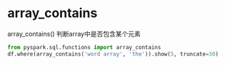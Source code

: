 # array_contains

array_contains()	判断array中是否包含某个元素

```PYTHON
from pyspark.sql.functions import array_contains
df.where(array_contains('word array', 'the')).show(5, truncate=30)
```